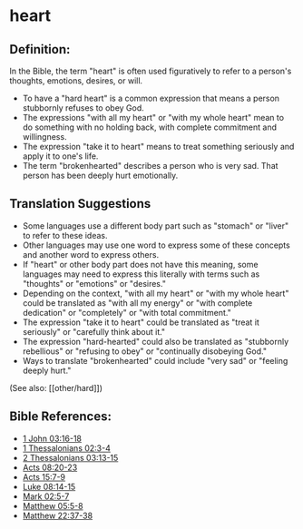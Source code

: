 # heart #

## Definition: ##

In the Bible, the term "heart" is often used figuratively to refer to a person's thoughts, emotions, desires, or will.

* To have a "hard heart" is a common expression that means a person stubbornly refuses to obey God.
* The expressions "with all my heart" or "with my whole heart" mean to do something with no holding back, with complete commitment and willingness.
* The expression "take it to heart" means to treat something seriously and apply it to one's life.
* The term "brokenhearted" describes a person who is very sad. That person has been deeply hurt emotionally.

## Translation Suggestions ##

* Some languages use a different body part such as "stomach" or "liver" to refer to these ideas.
* Other languages may use one word to express some of these concepts and another word to express others.
* If "heart" or other body part does not have this meaning, some languages may need to express this literally with terms such as "thoughts" or "emotions" or "desires."
* Depending on the context, "with all my heart" or "with my whole heart" could be translated as "with all my energy" or "with complete dedication" or "completely" or "with total commitment."
* The expression "take it to heart" could be translated as "treat it seriously" or "carefully think about it."
* The expression "hard-hearted" could also be translated as "stubbornly rebellious" or "refusing to obey" or "continually disobeying God."
* Ways to translate "brokenhearted" could include "very sad" or "feeling deeply hurt."

(See also: [[other/hard]])

## Bible References: ##

* [1 John 03:16-18](en/tn/1jn/help/03/16)
* [1 Thessalonians 02:3-4](en/tn/1th/help/02/03)
* [2 Thessalonians 03:13-15](en/tn/2th/help/03/13)
* [Acts 08:20-23](en/tn/act/help/08/20)
* [Acts 15:7-9](en/tn/act/help/15/07)
* [Luke 08:14-15](en/tn/luk/help/08/14)
* [Mark 02:5-7](en/tn/mrk/help/02/05)
* [Matthew 05:5-8](en/tn/mat/help/05/05)
* [Matthew 22:37-38](en/tn/mat/help/22/37)